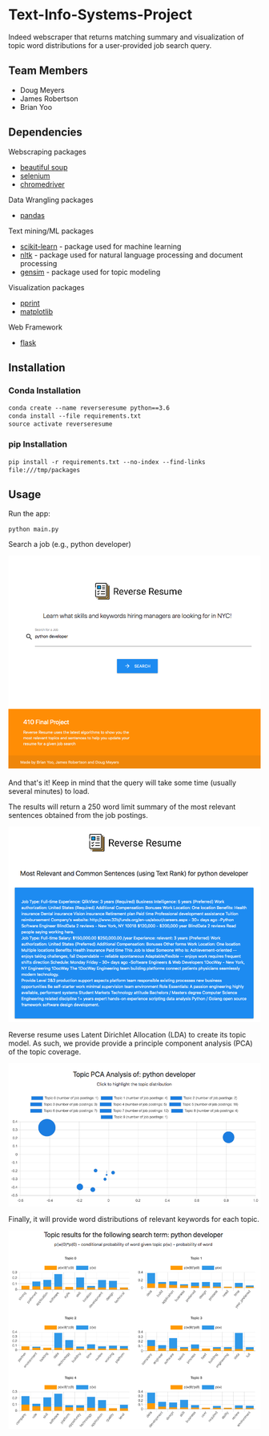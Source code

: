 # Text-Info-Systems-Project
 
Indeed webscraper that returns matching summary and visualization of topic word distributions for a user-provided job search query.

## Team Members

- Doug Meyers
- James Robertson
- Brian Yoo

## Dependencies

Webscraping packages
- [beautiful soup](https://www.crummy.com/software/BeautifulSoup/)
- [selenium](https://selenium-python.readthedocs.io/installation.html)
- [chromedriver](https://chromedriver.chromium.org/)

Data Wrangling packages
- [pandas](https://pandas.pydata.org/)

Text mining/ML packages
- [scikit-learn](https://scikit-learn.org/stable/) - package used for machine learning
- [nltk](https://www.nltk.org/install.html) - package used for natural language processing and document processing
- [gensim](https://radimrehurek.com/gensim/) - package used for topic modeling

Visualization packages
- [pprint](https://docs.python.org/3/library/pprint.html)
- [matplotlib](https://matplotlib.org/)

Web Framework
- [flask](https://www.palletsprojects.com/p/flask/)



## Installation

### Conda Installation
```
conda create --name reverseresume python==3.6
conda install --file requirements.txt 
source activate reverseresume
```

### pip Installation
```
pip install -r requirements.txt --no-index --find-links file:///tmp/packages
```

## Usage

Run the app:
```
python main.py
```

Search a job (e.g., python developer)

![Search Image](/static/search_box.png)

And that's it! Keep in mind that the query will take some time (usually several minutes) to load.

The results will return a 250 word limit summary of the most relevant sentences obtained from the job postings.

![Summary Image](/static/summary.png)

Reverse resume uses Latent Dirichlet Allocation (LDA) to create its topic model. As such, we provide provide a principle component analysis (PCA) of the topic coverage.

![PCA Image](/static/pca_bubble_chart.png)

Finally, it will provide word distributions of relevant keywords for each topic.

![Topic Chart Image](/static/topic_charts.png)
